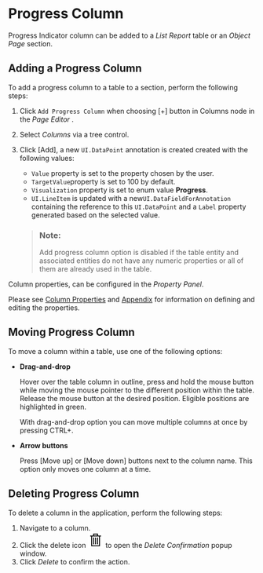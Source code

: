 <!-- loio0039256581704bf3a8a586d406875c90 -->

# Progress Column

Progress Indicator column can be added to a *List Report* table or an *Object Page* section.



<a name="loio0039256581704bf3a8a586d406875c90__section_f3l_fxy_35b"/>

## Adding a Progress Column

To add a progress column to a table to a section, perform the following steps:

1.  Click `Add Progress Column` when choosing [\+\] button in Columns node in the *Page Editor* .
2.  Select *Columns* via a tree control.
3.  Click [Add\], a new `UI.DataPoint` annotation is created created with the following values:

    -   `Value` property is set to the property chosen by the user.
    -   `TargetValue`property is set to 100 by default.
    -   `Visualization` property is set to enum value **Progress**.
    -   `UI.LineItem` is updated with a new`UI.DataFieldForAnnotation` containing the reference to this `UI.DataPoint` and a `Label` property generated based on the selected value.

    > ### Note:  
    > Add progress column option is disabled if the table entity and associated entities do not have any numeric properties or all of them are already used in the table.


Column properties, can be configured in the *Property Panel*.

Please see [Column Properties](table-columns-a80d603.md#loioa80d603f85164482b192eeeb2df535a2__columnproperties) and [Appendix](appendix-457f2e9.md#loio457f2e9699b5437fb09d56311055a4a0) for information on defining and editing the properties.



<a name="loio0039256581704bf3a8a586d406875c90__section_tts_fsy_35b"/>

## Moving Progress Column

To move a column within a table, use one of the following options:

-   **Drag-and-drop**

    Hover over the table column in outline, press and hold the mouse button while moving the mouse pointer to the different position within the table. Release the mouse button at the desired position. Eligible positions are highlighted in green.

    With drag-and-drop option you can move multiple columns at once by pressing CTRL+.

-   **Arrow buttons**

    Press [Move up\] or [Move down\] buttons next to the column name. This option only moves one column at a time.




<a name="loio0039256581704bf3a8a586d406875c90__section_ld3_ysy_35b"/>

## Deleting Progress Column

To delete a column in the application, perform the following steps:

1.  Navigate to a column.
2.  Click the delete icon ![](../Project-Functions/images/Delete_icon_VS_Code_86e90a9.png) to open the *Delete Confirmation* popup window.
3.  Click *Delete* to confirm the action.

